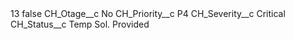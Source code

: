 <?xml version="1.0" encoding="UTF-8"?>
<CustomMetadata xmlns="http://soap.sforce.com/2006/04/metadata" xmlns:xsi="http://www.w3.org/2001/XMLSchema-instance" xmlns:xsd="http://www.w3.org/2001/XMLSchema">
    <label>13</label>
    <protected>false</protected>
    <values>
        <field>CH_Otage__c</field>
        <value xsi:type="xsd:string">No</value>
    </values>
    <values>
        <field>CH_Priority__c</field>
        <value xsi:type="xsd:string">P4</value>
    </values>
    <values>
        <field>CH_Severity__c</field>
        <value xsi:type="xsd:string">Critical</value>
    </values>
    <values>
        <field>CH_Status__c</field>
        <value xsi:type="xsd:string">Temp Sol. Provided</value>
    </values>
</CustomMetadata>
